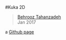 #Kuka 2D
> [Behrooz Tahanzadeh](http://b-tz.com)<br/>
> Jan 2017

a [Github page](http://behrooz-tahanzadeh.github.io/task_io/)<br/>
